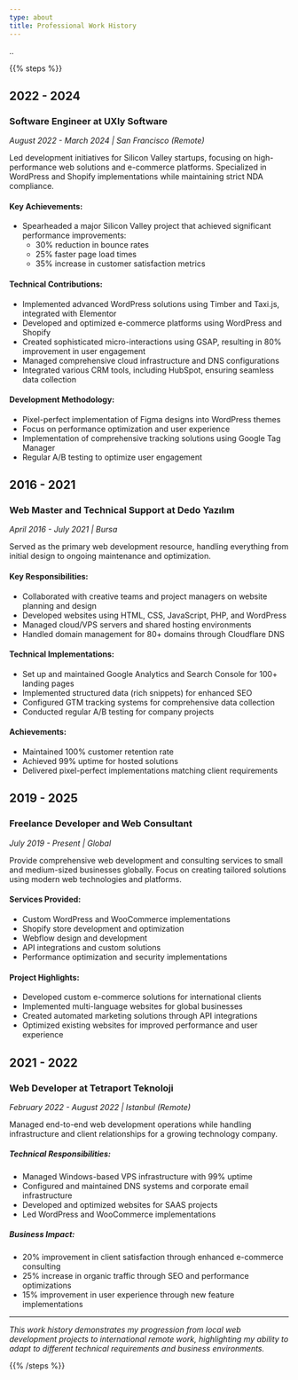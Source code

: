 ```yaml
---
type: about
title: Professional Work History
---
```

..

{{% steps %}}

## 2022 - 2024
### Software Engineer at UXly Software
*August 2022 - March 2024 | San Francisco (Remote)*

Led development initiatives for Silicon Valley startups, focusing on high-performance web solutions and e-commerce platforms. Specialized in WordPress and Shopify implementations while maintaining strict NDA compliance.

#### Key Achievements:
- Spearheaded a major Silicon Valley project that achieved significant performance improvements:
  - 30% reduction in bounce rates
  - 25% faster page load times
  - 35% increase in customer satisfaction metrics

#### Technical Contributions:
- Implemented advanced WordPress solutions using Timber and Taxi.js, integrated with Elementor
- Developed and optimized e-commerce platforms using WordPress and Shopify
- Created sophisticated micro-interactions using GSAP, resulting in 80% improvement in user engagement
- Managed comprehensive cloud infrastructure and DNS configurations
- Integrated various CRM tools, including HubSpot, ensuring seamless data collection

#### Development Methodology:
- Pixel-perfect implementation of Figma designs into WordPress themes
- Focus on performance optimization and user experience
- Implementation of comprehensive tracking solutions using Google Tag Manager
- Regular A/B testing to optimize user engagement



## 2016 - 2021

### Web Master and Technical Support at Dedo Yazılım
*April 2016 - July 2021 | Bursa*

Served as the primary web development resource, handling everything from initial design to ongoing maintenance and optimization.

#### Key Responsibilities:
- Collaborated with creative teams and project managers on website planning and design
- Developed websites using HTML, CSS, JavaScript, PHP, and WordPress
- Managed cloud/VPS servers and shared hosting environments
- Handled domain management for 80+ domains through Cloudflare DNS

#### Technical Implementations:
- Set up and maintained Google Analytics and Search Console for 100+ landing pages
- Implemented structured data (rich snippets) for enhanced SEO
- Configured GTM tracking systems for comprehensive data collection
- Conducted regular A/B testing for company projects

#### Achievements:
- Maintained 100% customer retention rate
- Achieved 99% uptime for hosted solutions
- Delivered pixel-perfect implementations matching client requirements

## 2019 - 2025
### Freelance Developer and Web Consultant
*July 2019 - Present | Global*

Provide comprehensive web development and consulting services to small and medium-sized businesses globally. Focus on creating tailored solutions using modern web technologies and platforms.

#### Services Provided:
- Custom WordPress and WooCommerce implementations
- Shopify store development and optimization
- Webflow design and development
- API integrations and custom solutions
- Performance optimization and security implementations

#### Project Highlights:
- Developed custom e-commerce solutions for international clients
- Implemented multi-language websites for global businesses
- Created automated marketing solutions through API integrations
- Optimized existing websites for improved performance and user experience



## 2021 - 2022

### Web Developer at Tetraport Teknoloji
*February 2022 - August 2022 | Istanbul (Remote)*

Managed end-to-end web development operations while handling infrastructure and client relationships for a growing technology company.

##### Technical Responsibilities:
- Managed Windows-based VPS infrastructure with 99% uptime
- Configured and maintained DNS systems and corporate email infrastructure
- Developed and optimized websites for SAAS projects
- Led WordPress and WooCommerce implementations

##### Business Impact:
- 20% improvement in client satisfaction through enhanced e-commerce consulting
- 25% increase in organic traffic through SEO and performance optimizations
- 15% improvement in user experience through new feature implementations



---

*This work history demonstrates my progression from local web development projects to international remote work, highlighting my ability to adapt to different technical requirements and business environments.*

{{% /steps %}}
